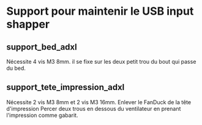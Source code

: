# Support pour maintenir le USB input shapper
## support_bed_adxl
Nécessite 4 vis M3 8mm.
il se fixe sur les deux petit trou du bout qui passe du bed.

## support_tete_impression_adxl
Nécessite 2 vis M3 8mm et 2 vis M3 16mm.
Enlever le FanDuck de la tête d'impression
Percer deux trous en dessous du ventilateur en prenant l'impression comme gabarit.
